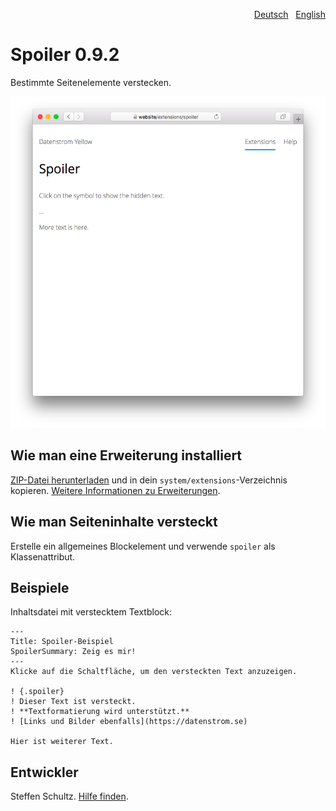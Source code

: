 <p align="right"><a href="README-de.md">Deutsch</a> &nbsp; <a href="README.md">English</a></p>

# Spoiler 0.9.2

Bestimmte Seitenelemente verstecken.

<p align="center"><img src="SCREENSHOT.png" alt="Bildschirmfoto"></p>

## Wie man eine Erweiterung installiert

[ZIP-Datei herunterladen](https://github.com/schulle4u/yellow-spoiler/archive/refs/heads/main.zip) und in dein `system/extensions`-Verzeichnis kopieren. [Weitere Informationen zu Erweiterungen](https://github.com/annaesvensson/yellow-update/tree/main/README-de.md).

## Wie man Seiteninhalte versteckt

Erstelle ein allgemeines Blockelement und verwende `spoiler` als Klassenattribut. 

## Beispiele

Inhaltsdatei mit verstecktem Textblock:

~~~
---
Title: Spoiler-Beispiel
SpoilerSummary: Zeig es mir!
---
Klicke auf die Schaltfläche, um den versteckten Text anzuzeigen. 

! {.spoiler}
! Dieser Text ist versteckt.  
! **Textformatierung wird unterstützt.**
! [Links und Bilder ebenfalls](https://datenstrom.se)

Hier ist weiterer Text. 
~~~

## Entwickler

Steffen Schultz. [Hilfe finden](https://datenstrom.se/de/yellow/help/).
